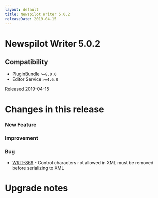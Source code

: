 ```yaml
---
layout: default
title: Newspilot Writer 5.0.2
releaseDate: 2019-04-15
---
```

<div class="jumbotron">
    <h1>Newspilot Writer 5.0.2</h1>    
    <h2>Compatibility</h2>
    <ul>
        <li>PluginBundle <code>>=8.0.0</code></li>
        <li>Editor Service <code>>=4.6.0</code></li>
    </ul>
</div>

Released 2019-04-15

 

# Changes in this release  


### New Feature 



### Improvement 



### Bug 
 
 * [WRIT-869](https://jira.infomaker.se/browse/WRIT-869) - Control characters not allowed in XML must be removed before serializing to XML 




# Upgrade notes  
           

